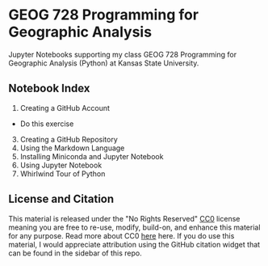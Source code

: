 # GEOG 728 Programming for Geographic Analysis
Jupyter Notebooks supporting my class GEOG 728 Programming for Geographic Analysis (Python) at Kansas State University.

## Notebook Index
1. Creating a GitHub Account
  - Do this exercise
3. Creating a GitHub Repository
4. Using the Markdown Language
5. Installing Miniconda and Jupyter Notebook
6. Using Jupyter Notebook
7. Whirlwind Tour of Python

## License and Citation
This material is released under the "No Rights Reserved" [CC0](https://github.com/jmshutch/GEOG728/blob/main/LICENSE) license meaning you are free to re-use, modify, build-on, and enhance this material for any purpose. Read more about CC0 [here](https://creativecommons.org/share-your-work/public-domain/cc0/) here.  If you do use this material, I would appreciate attribution using the GitHub citation widget that can be found in the sidebar of this repo.
